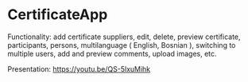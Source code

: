 # CertificateApp
Functionality: add certificate suppliers, edit, delete, preview certificate, participants, persons, multilanguage ( English, Bosnian ), switching to multiple users, add and preview comments, upload images, etc.

Presentation: https://youtu.be/QS-5lxuMihk
